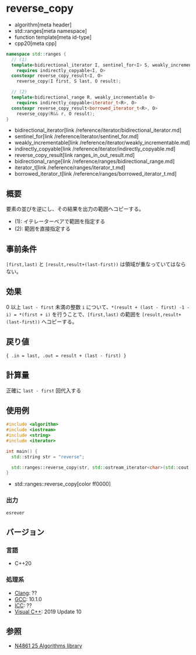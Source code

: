 # reverse_copy
* algorithm[meta header]
* std::ranges[meta namespace]
* function template[meta id-type]
* cpp20[meta cpp]

```cpp
namespace std::ranges {
  // (1)
  template<bidirectional_iterator I, sentinel_for<I> S, weakly_incrementable O>
    requires indirectly_copyable<I, O>
  constexpr reverse_copy_result<I, O>
    reverse_copy(I first, S last, O result);

  // (2)
  template<bidirectional_range R, weakly_incrementable O>
    requires indirectly_copyable<iterator_t<R>, O>
  constexpr reverse_copy_result<borrowed_iterator_t<R>, O>
    reverse_copy(R&& r, O result);
}
```
* bidirectional_iterator[link /reference/iterator/bidirectional_iterator.md]
* sentinel_for[link /reference/iterator/sentinel_for.md]
* weakly_incrementable[link /reference/iterator/weakly_incrementable.md]
* indirectly_copyable[link /reference/iterator/indirectly_copyable.md]
* reverse_copy_result[link ranges_in_out_result.md]
* bidirectional_range[link /reference/ranges/bidirectional_range.md]
* iterator_t[link /reference/ranges/iterator_t.md]
* borrowed_iterator_t[link /reference/ranges/borrowed_iterator_t.md]

## 概要
要素の並びを逆にし、その結果を出力の範囲へコピーする。

* (1): イテレーターペアで範囲を指定する
* (2): 範囲を直接指定する

## 事前条件
`[first,last)` と `[result,result+(last-first))` は領域が重なっていてはならない。


## 効果
0 以上 `last - first` 未満の整数 `i` について、`*(result + (last - first) -1 - i) = *(first + i)` を行うことで、`[first,last)` の範囲を `[result,result+(last-first))` へコピーする。


## 戻り値
`{ .in = last, .out = result + (last - first) }`


## 計算量
正確に `last - first` 回代入する


## 使用例
```cpp example
#include <algorithm>
#include <iostream>
#include <string>
#include <iterator>

int main() {
  std::string str = "reverse";

  std::ranges::reverse_copy(str, std::ostream_iterator<char>(std::cout, ""));
}
```
* std::ranges::reverse_copy[color ff0000]

### 出力
```
esrever
```


## バージョン
### 言語
- C++20

### 処理系
- [Clang](/implementation.md#clang): ??
- [GCC](/implementation.md#gcc): 10.1.0
- [ICC](/implementation.md#icc): ??
- [Visual C++](/implementation.md#visual_cpp): 2019 Update 10

## 参照
- [N4861 25 Algorithms library](https://timsong-cpp.github.io/cppwp/n4861/algorithms)

